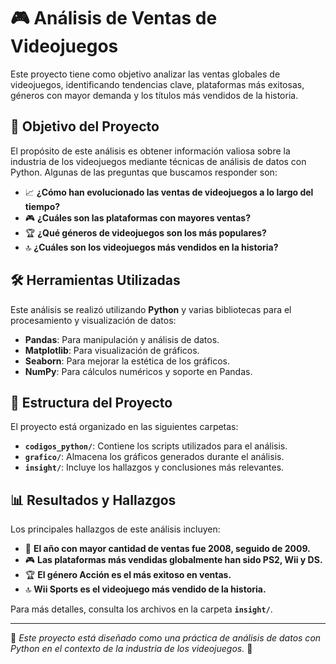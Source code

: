 # 🎮 Análisis de Ventas de Videojuegos  

Este proyecto tiene como objetivo analizar las ventas globales de videojuegos, identificando tendencias clave, plataformas más exitosas, géneros con mayor demanda y los títulos más vendidos de la historia.  

## 📌 Objetivo del Proyecto  
El propósito de este análisis es obtener información valiosa sobre la industria de los videojuegos mediante técnicas de análisis de datos con Python. Algunas de las preguntas que buscamos responder son:  

- 📈 **¿Cómo han evolucionado las ventas de videojuegos a lo largo del tiempo?**  
- 🎮 **¿Cuáles son las plataformas con mayores ventas?**  
- 🏆 **¿Qué géneros de videojuegos son los más populares?**  
- 🔝 **¿Cuáles son los videojuegos más vendidos en la historia?**  

## 🛠️ Herramientas Utilizadas  
Este análisis se realizó utilizando **Python** y varias bibliotecas para el procesamiento y visualización de datos:  

- **Pandas**: Para manipulación y análisis de datos.  
- **Matplotlib**: Para visualización de gráficos.  
- **Seaborn**: Para mejorar la estética de los gráficos.  
- **NumPy**: Para cálculos numéricos y soporte en Pandas.  

## 📂 Estructura del Proyecto  
El proyecto está organizado en las siguientes carpetas:  

- **`codigos_python/`**: Contiene los scripts utilizados para el análisis.  
- **`grafico/`**: Almacena los gráficos generados durante el análisis.  
- **`insight/`**: Incluye los hallazgos y conclusiones más relevantes.  

## 📊 Resultados y Hallazgos  
Los principales hallazgos de este análisis incluyen:  

- 📆 **El año con mayor cantidad de ventas fue 2008, seguido de 2009.**  
- 🎮 **Las plataformas más vendidas globalmente han sido PS2, Wii y DS.**  
- 🏆 **El género Acción es el más exitoso en ventas.**  
- 🔝 **Wii Sports es el videojuego más vendido de la historia.**  

Para más detalles, consulta los archivos en la carpeta **`insight/`**.  

---  

📌 *Este proyecto está diseñado como una práctica de análisis de datos con Python en el contexto de la industria de los videojuegos.* 🚀  
